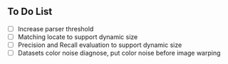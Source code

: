 ## To Do List
- [ ] Increase parser threshold
- [ ] Matching locate to support dynamic size
- [ ] Precision and Recall evaluation to support dynamic size
- [ ] Datasets color noise diagnose, put color noise before image warping

